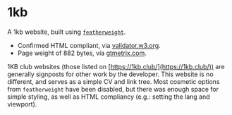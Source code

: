 # 1kb
A 1kb website, built using [`featherweight`](https://github.com/Cutwell/featherweight).

* Confirmed HTML compliant, via [validator.w3.org](https://validator.w3.org/nu/?doc=https%3A%2F%2Fcutwell.github.io%2F1kb%2F).
* Page weight of 882 bytes, via [gtmetrix.com](https://gtmetrix.com).

1KB club websites (those listed on [https://1kb.club/](https://1kb.club/)) are generally signposts for other work by the developer. This website is no different, and serves as a simple CV and link tree. Most cosmetic options from `featherweight` have been disabled, but there was enough space for simple styling, as well as HTML compliancy (e.g.: setting the lang and viewport).